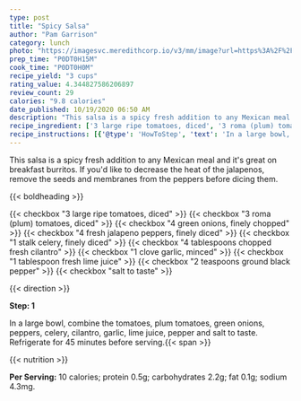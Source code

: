 ```yaml
---
type: post
title: "Spicy Salsa"
author: "Pam Garrison"
category: lunch
photo: "https://imagesvc.meredithcorp.io/v3/mm/image?url=https%3A%2F%2Fimages.media-allrecipes.com%2Fuserphotos%2F811294.jpg"
prep_time: "P0DT0H15M"
cook_time: "P0DT0H0M"
recipe_yield: "3 cups"
rating_value: 4.344827586206897
review_count: 29
calories: "9.8 calories"
date_published: 10/19/2020 06:50 AM
description: "This salsa is a spicy fresh addition to any Mexican meal and it's great on breakfast burritos.  If you'd like to decrease the heat of the jalapenos, remove the seeds and membranes from the peppers before dicing them."
recipe_ingredient: ['3 large ripe tomatoes, diced', '3 roma (plum) tomatoes, diced', '4 green onions, finely chopped', '4 fresh jalapeno peppers, finely diced', '1 stalk celery, finely diced', '4 tablespoons chopped fresh cilantro', '1 clove garlic, minced', '1 tablespoon fresh lime juice', '2 teaspoons ground black pepper', 'salt to taste']
recipe_instructions: [{'@type': 'HowToStep', 'text': 'In a large bowl, combine the tomatoes, plum tomatoes, green onions, peppers, celery, cilantro, garlic, lime juice, pepper and salt to taste. Refrigerate for 45 minutes before serving.\n'}]
---
```


This salsa is a spicy fresh addition to any Mexican meal and it's great on breakfast burritos.  If you'd like to decrease the heat of the jalapenos, remove the seeds and membranes from the peppers before dicing them. 

{{< boldheading >}}

{{< checkbox "3 large ripe tomatoes, diced" >}}
{{< checkbox "3  roma (plum) tomatoes, diced" >}}
{{< checkbox "4  green onions, finely chopped" >}}
{{< checkbox "4  fresh jalapeno peppers, finely diced" >}}
{{< checkbox "1 stalk celery, finely diced" >}}
{{< checkbox "4 tablespoons chopped fresh cilantro" >}}
{{< checkbox "1 clove garlic, minced" >}}
{{< checkbox "1 tablespoon fresh lime juice" >}}
{{< checkbox "2 teaspoons ground black pepper" >}}
{{< checkbox "salt to taste" >}}


{{< direction >}}

**Step: 1**

In a large bowl, combine the tomatoes, plum tomatoes, green onions, peppers, celery, cilantro, garlic, lime juice, pepper and salt to taste. Refrigerate for 45 minutes before serving.{{< span >}}

{{< nutrition >}}

**Per Serving:** 10 calories; protein 0.5g; carbohydrates 2.2g; fat 0.1g; sodium 4.3mg.